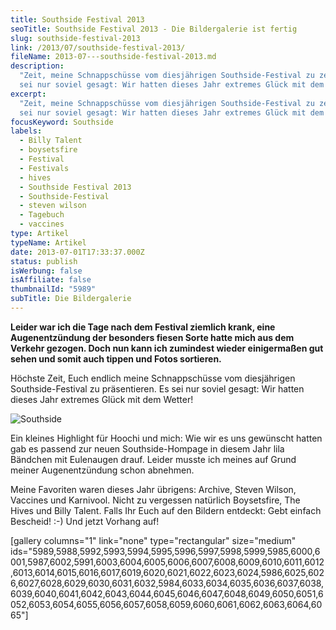 ```yaml
---
title: Southside Festival 2013
seoTitle: Southside Festival 2013 - Die Bildergalerie ist fertig
slug: southside-festival-2013
link: /2013/07/southside-festival-2013/
fileName: 2013-07---southside-festival-2013.md
description:
  "Zeit, meine Schnappschüsse vom diesjährigen Southside-Festival zu zeigen. Es
  sei nur soviel gesagt: Wir hatten dieses Jahr extremes Glück mit dem Wetter!"
excerpt:
  "Zeit, meine Schnappschüsse vom diesjährigen Southside-Festival zu zeigen. Es
  sei nur soviel gesagt: Wir hatten dieses Jahr extremes Glück mit dem Wetter!"
focusKeyword: Southside
labels:
  - Billy Talent
  - boysetsfire
  - Festival
  - Festivals
  - hives
  - Southside Festival 2013
  - Southside-Festival
  - steven wilson
  - Tagebuch
  - vaccines
type: Artikel
typeName: Artikel
date: 2013-07-01T17:33:37.000Z
status: publish
isWerbung: false
isAffiliate: false
thumbnailId: "5989"
subTitle: Die Bildergalerie
---
```


<strong>Leider war ich die Tage nach dem Festival ziemlich krank, eine
Augenentzündung der besonders fiesen Sorte hatte mich aus dem Verkehr gezogen.
Doch nun kann ich zumindest wieder einigermaßen gut sehen und somit auch tippen
und Fotos sortieren. </strong>

Höchste Zeit, Euch endlich meine Schnappschüsse vom diesjährigen
Southside-Festival zu präsentieren. Es sei nur soviel gesagt: Wir hatten dieses
Jahr extremes Glück mit dem Wetter!

![Southside](http://cardamonchai.com/wp-content/uploads/2013/07/foto-640x640.jpg "Eulenaugenbändchen")

Ein kleines Highlight für Hoochi und mich: Wie wir es uns gewünscht hatten gab
es passend zur neuen Southside-Hompage in diesem Jahr lila Bändchen mit
Eulenaugen drauf. Leider musste ich meines auf Grund meiner Augenentzündung
schon abnehmen.

Meine Favoriten waren dieses Jahr übrigens: Archive, Steven Wilson, Vaccines und
Karnivool. Nicht zu vergessen natürlich Boysetsfire, The Hives und Billy Talent.
Falls Ihr Euch auf den Bildern entdeckt: Gebt einfach Bescheid! :-) Und jetzt
Vorhang auf!

[gallery columns="1" link="none" type="rectangular" size="medium"
ids="5989,5988,5992,5993,5994,5995,5996,5997,5998,5999,5985,6000,6001,5987,6002,5991,6003,6004,6005,6006,6007,6008,6009,6010,6011,6012,6013,6014,6015,6016,6017,6019,6020,6021,6022,6023,6024,5986,6025,6026,6027,6028,6029,6030,6031,6032,5984,6033,6034,6035,6036,6037,6038,6039,6040,6041,6042,6043,6044,6045,6046,6047,6048,6049,6050,6051,6052,6053,6054,6055,6056,6057,6058,6059,6060,6061,6062,6063,6064,6065"]
